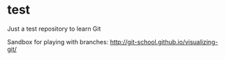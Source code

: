 # test
Just a test repository to learn Git

Sandbox for playing with branches:
http://git-school.github.io/visualizing-git/
